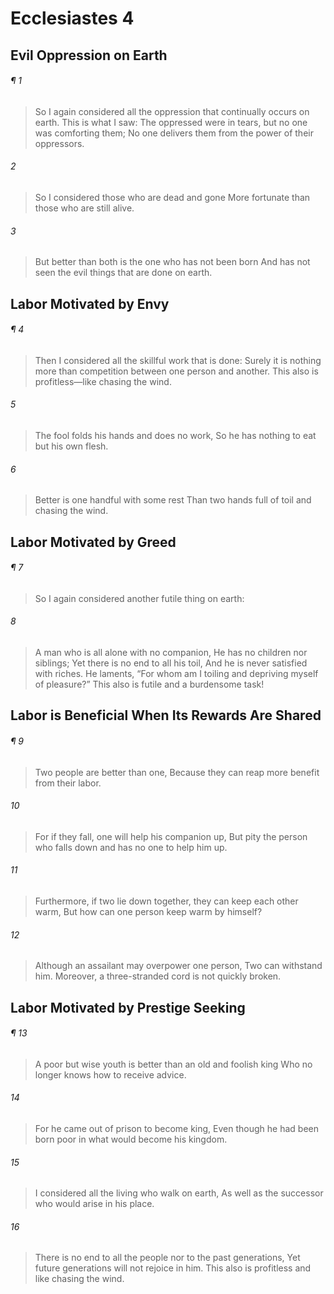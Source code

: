 # Ecclesiastes 4
## Evil Oppression on Earth
###### ¶ 1
> So I again considered all the oppression that continually occurs on earth.
> This is what I saw:
> The oppressed were in tears, but no one was comforting them;
> No one delivers them from the power of their oppressors.
###### 2
> So I considered those who are dead and gone
> More fortunate than those who are still alive.
###### 3
> But better than both is the one who has not been born
> And has not seen the evil things that are done on earth.
## Labor Motivated by Envy
###### ¶ 4
> Then I considered all the skillful work that is done:
> Surely it is nothing more than competition between one person and another.
> This also is profitless—like chasing the wind.
###### 5
> The fool folds his hands and does no work,
> So he has nothing to eat but his own flesh.
###### 6
> Better is one handful with some rest
> Than two hands full of toil and chasing the wind.
## Labor Motivated by Greed
###### ¶ 7
> So I again considered another futile thing on earth:
###### 8
> A man who is all alone with no companion,
> He has no children nor siblings;
> Yet there is no end to all his toil,
> And he is never satisfied with riches.
> He laments, “For whom am I toiling and depriving myself of pleasure?”
> This also is futile and a burdensome task!
## Labor is Beneficial When Its Rewards Are Shared
###### ¶ 9
> Two people are better than one,
> Because they can reap more benefit from their labor.
###### 10
> For if they fall, one will help his companion up,
> But pity the person who falls down and has no one to help him up.
###### 11
> Furthermore, if two lie down together, they can keep each other warm,
> But how can one person keep warm by himself?
###### 12
> Although an assailant may overpower one person,
> Two can withstand him.
> Moreover, a three-stranded cord is not quickly broken.
## Labor Motivated by Prestige Seeking
###### ¶ 13
> A poor but wise youth is better than an old and foolish king
> Who no longer knows how to receive advice.
###### 14
> For he came out of prison to become king,
> Even though he had been born poor in what would become his kingdom.
###### 15
> I considered all the living who walk on earth,
> As well as the successor who would arise in his place.
###### 16
> There is no end to all the people nor to the past generations,
> Yet future generations will not rejoice in him.
> This also is profitless and like chasing the wind.
